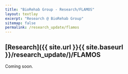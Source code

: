 ```yaml
---
title: "BioRehab Group - Research/FLAMOS"
layout: textlay
excerpt: "Research @ BioRehab Group"
sitemap: false
permalink: /research_update/flamos
---
```


## [Research]({{ site.url }}{{ site.baseurl }}/research_update/)/FLAMOS

Coming soon.
